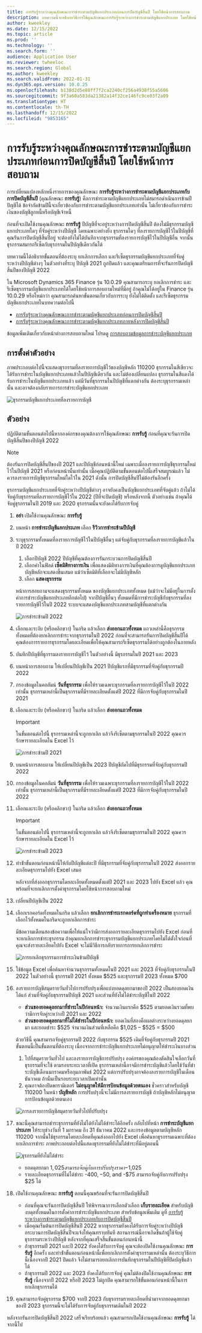 ```yaml
---
title: การรับรู้ระหว่างคุณลักษณะการชำระตามบัญชีแยกประเภทก่อนการปิดบัญชีสิ้นปี โดยใช้หน้าการสอบถาม
description: บทความนี้จะอธิบายวิธีการใช้คุณลักษณะการรับรู้ระหว่างการชำระตามบัญชีแยกประเภท โดยใช้หน้าการสอบถามใหม่ ก่อนรันกระบวนการปิดบัญชีสิ้นปีของบัญชีแยกประเภททั่วไป
author: kweekley
ms.date: 12/15/2022
ms.topic: article
ms.prod: ''
ms.technology: ''
ms.search.form: ''
audience: Application User
ms.reviewer: twheeloc
ms.search.region: Global
ms.author: kweekley
ms.search.validFrom: 2022-01-31
ms.dyn365.ops.version: 10.0.25
ms.openlocfilehash: b138d2d5e88ff7f2ca2240cf256a4938f55a5606
ms.sourcegitcommit: 9f3a60a583da21382a14f32ce146fc9ce03f2a09
ms.translationtype: HT
ms.contentlocale: th-TH
ms.lasthandoff: 12/15/2022
ms.locfileid: "9853165"
---
```

# <a name="awareness-between-ledger-settlement-feature-before-year-end-close-using-the-inquiry-page"></a>การรับรู้ระหว่างคุณลักษณะการชำระตามบัญชีแยกประเภทก่อนการปิดบัญชีสิ้นปี โดยใช้หน้าการสอบถาม

การเปลี่ยนแปลงหลักหนึ่งรายการของคุณลักษณะ **การรับรู้ระหว่างการชำระตามบัญชีแยกประเภทกับการปิดบัญชีสิ้นปี** (คุณลักษณะ **การรับรู้**) คือการชำระตามบัญชีแยกประเภทไม่สมารถดำเนินการข้ามปีปัญชีได้ ข้อจํากัดข้ามปีนี้จะเกี่ยวข้องกับการชําระตามบัญชีแยกประเภทเท่านั้น ไม่เกี่ยวข้องกับการชําระเงินของบัญชีลูกหนี้หรือบัญชีเจ้าหนี้

ก่อนที่จะเปิดใช้งานคุณลักษณะ **การรับรู้** ปีบัญชีที่จะอยู่ระหว่างการปิดบัญชีสิ้นปี ต้องไม่มีธุรกรรมบัญชีแยกประเภทใดๆ ที่จับคู่ระหว่างปีบัญชี โดยเฉพาะอย่างยิ่ง ธุรกรรมใดๆ ที่ลงรายการบัญชีไว้ในปีบัญชีที่คุณรันการปิดบัญชีสิ้นปีอยู่ จะต้องยังไม่ได้บันทึกจากธุรกรรมที่ลงรายการบัญชีไว้ในปีบัญชีอื่น จากนั้นธุรกรรมสมารถรีเซ็ตกับธุรกรรมในปีบัญชีเดียวกันได้

บทความนี้ได้อธิบายขั้นตอนที่ต้องระบุ ยกเลิกการเลือก และรีเซ็ตธุรกรรมบัญชีแยกประเภทที่จับคู่ระหว่างปีบัญชีต่างๆ ในตัวอย่างที่ระบุ ปีบัญชี 2021 ถูกปิดแล้ว และคุณเตรียมการที่จะรันการปิดบัญชีสิ้นปีของปีบัญชี 2022

ใน Microsoft Dynamics 365 Finance รุ่น 10.0.29 คุณสามารถระบุ ยกเลิกการชำระ และรีเซ็ตธุรกรรมบัญชีแยกประเภทได้โดยใช้หน้าการสอบถามใหม่ที่มีอยู่ ถ้าคุณไม่ได้อยู่ใน Finance รุ่น 10.0.29 หรือใหม่กว่า คุณสามารถค้นหาขั้นตอนเกี่ยวกับการระบุ ยังไม่ได้ติดตั้ง และรีเซ็ตธุรกรรมบัญชีแยกประเภทในบทความต่อไปนี้

- [การรับรู้ระหว่างคุณลักษณะการชำระตามบัญชีแยกประเภทก่อนการปิดบัญชีสิ้นปี](ledger-settle-yec.md)
- [การรับรู้ระหว่างคุณลักษณะการชำระตามบัญชีแยกประเภทภายหลังการปิดบัญชีสิ้นปี](ledger-settle-yec-after.md)

ข้อมูลเพิ่มเติมเกี่ยวกับหน้าต่างการสอบถามใหม่ โปรดดู [การสอบถามข้อมูลการชำระบัญชีแยกประเภท](ledger-settlement-inquiry.md) 

## <a name="example-setup"></a>การตั้งค่าตัวอย่าง

ภาพประกอบต่อไปนี้จะแสดงธุรกรรมที่ลงรายการบัญชีไว้ของบัญชีหลัก 110200 ธุรกรรมในสีเขียวจะได้รับการชำระในบัญชีแยกประเภทแล้วในปีบัญชีเดียวกัน และไม่ต้องเปลี่ยนแปลง ธุรกรรมในสีแดงได้รับการชำระในบัญชีแยกประเภทแล้ว แต่มีวันที่ธุรกรรมในปีบัญชีที่แตกต่างกัน ต้องระบุธุรกรรมเหล่านั้น และอาจต้องกลับรายการการชําระบัญชีแยกประเภท

![ธุรกรรมบัญชีแยกประเภทที่ลงรายการบัญชี](./media/ledgersettlement.png)

## <a name="example"></a>ตัวอย่าง

ปฏิบัติตามขั้นตอนต่อไปนี้หากองค์กรของคุณต้องการใช้คุณลักษณะ **การรับรู้** ก่อนที่คุณจะรันการปิดบัญชีสิ้นปีของปีบัญชี 2022

> [!NOTE]
> ต้องรันการปิดบัญชีสิ้นปีของปี 2021 และปีบัญชีก่อนหน้านี้ใหม่ เฉพาะเมื่อลงรายการบัญชีธุรกรรมใหม่ไว้ในปีบัญชี 2021 หรือก่อนหน้านั้นเท่านั้น เมื่อคุณปฏิบัติตามขั้นตอนต่อไปนี้เสร็จสมบูรณ์แล้ว ไม่ควรลงรายการบัญชีธุรกรรมใหม่ใดไว้ใน 2021 ดังนั้น การปิดบัญชีสิ้นปีไม่ต้องรันอีกครั้ง
>
> ธุรกรรมบัญชีแยกประเภทที่จับคู่ระหว่างปีบัญชีต่างๆ อาจยังคงเป็นบัญชีแยกประเภทที่จับคู่แล้ว ถ้าไม่ได้จับคู่กับธุรกรรมที่ลงรายการบัญชีไว้ใน 2022 (ปีที่จะปิดบัญชี) หรือหลังจากนี้ ตัวอย่างเช่น ถ้าคุณได้จับคู่ธุรกรรมในปี 2019 และ 2020 ธุรกรรมนั้นจะยังคงได้รับการจับคู่

1. **อย่า** เปิดใช้งานคุณลักษณะ **การรับรู้**
2. บนหน้า **การชําระบัญชีแยกประเภท** เลือก **รีวิวการชำระข้ามปีบัญชี**
3. ระบุธุรกรรมทั้งหมดที่ลงรายการบัญชีไว้ในปีบัญชีอื่นๆ แต่จับคู่กับธุรกรรมที่ลงรายการบัญชีแล้วในปี 2022

    1. เลือกปีบัญชี 2022 ปีบัญชีที่คุณต้องการรันกระบวนการปิดบัญชีสิ้นปี
    2. เลือกค่าในฟิลด์ **เซ็ตมิติทางการเงิน** เพื่อแสดงมิติทางการเงินที่คุณต้องการดูบัญชีแยกประเภท บัญชีหลักจะแสดงขึ้นเสมอ แม้ว่าเซ็ตมิติที่เลือกจะไม่มีบัญชีหลัก
    3. เลือก **แสดงธุรกรรม**

    หน้าการสอบถามจะแสดงธุรกรรมทั้งหมด ของบัญชีแยกประเภททั้งหมด (แม้ว่าจะไม่มีอยู่ในการตั้งค่าการชําระบัญชีแยกประเภทอีกต่อไป) จากปีบัญชีอื่นๆ ทั้งหมดที่มีการชําระบัญชีกับธุรกรรมที่ลงรายการบัญชีไว้ในปี 2022 ระบบจะแสดงบัญชีแยกประเภทสามบัญชีที่แตกต่างกัน

    ![การชำระข้ามปี 2022](./media/review-cross-year.png)

3. เลือกและระงับ (หรือคลิกขวา) ในกริด แล้วเลือก **ส่งออกแถวทั้งหมด** แถวเหล่านี้คือธุรกรรมทั้งหมดที่ต้องยกเลิกการชำระจากธุรกรรมในปี 2022 ก่อนที่จะสามารถรันการปิดบัญชีสิ้นปีได้ คุณต้องการรายการธุรกรรมโดยละเอียดเพื่อให้คุณสามารถรีเซ็ตธุรกรรมได้อย่างถูกต้องในภายหลัง
4. บันทึกปีบัญชีที่ธุกรรมลงรายการบัญชีไว้ ในตัวอย่างนี้ มีธุรกรรมในปี 2021 และ 2023
5. บนหน้าการสอบถาม ให้เปลี่ยนปีบัญชีเป็น 2021 ปีบัญชีแรกที่มีธุรกรรมที่จับคู่กับธุรกรรมปี 2022
6. กรองข้อมูลในคอลัมน์ **วันที่ธุรกรรม** เพื่อให้รวมเฉพาะธุรกรรมที่ลงรายการบัญชีไว้ในปี 2022 เท่านั้น ธุรกรรมเหล่านี้เป็นธุรกรรมที่มีรายละเอียดตั้งแต่ปี 2022 ที่มีการจับคู่กับธุรกรรมในปี 2021
7. เลือกและระงับ (หรือคลิกขวา) ในกริด แล้วเลือก **ส่งออกแถวทั้งหมด**

    > [!IMPORTANT]
    > ในขั้นตอนต่อไปนี้ ธุรกรรมเหล่านี้จะถูกยกเลิก แล้วจึงรีเซ็ตตามธุรกรรมในปี 2022 คุณควรรักษารายละเอียดใน Excel ไว้

    ![การชำระข้ามปี 2021](./media/review-cross-year.png)

8. บนหน้าการสอบถาม ให้เปลี่ยนปีบัญชีเป็น 2023 ปีบัญชีถัดไปที่มีธุรกรรมที่จับคู่กับธุรกรรมปี 2022 
9. กรองข้อมูลในคอลัมน์ **วันที่ธุรกรรม** เพื่อให้รวมเฉพาะธุรกรรมที่ลงรายการบัญชีไว้ในปี 2022 เท่านั้น ธุรกรรมเหล่านี้เป็นธุรกรรมที่มีรายละเอียดตั้งแต่ปี 2023 ที่มีการจับคู่กับธุรกรรมในปี 2022 
10. เลือกและระงับ (หรือคลิกขวา) ในกริด แล้วเลือก **ส่งออกแถวทั้งหมด**

    > [!IMPORTANT]
    > ในขั้นตอนต่อไปนี้ ธุรกรรมเหล่านี้จะถูกยกเลิก แล้วจึงรีเซ็ตตามธุรกรรมในปี 2022 คุณควรรักษารายละเอียดใน Excel ไว้

    ![การชำระข้ามปี 2023](./media/filter-transactions.png)

11. ทําซ้ําขั้นตอนก่อนหน้านี้ให้กับปีบัญชีแต่ละปี ที่มีธุรกรรมที่จับคู่กับธุรกรรมในปี 2022 ส่งออกรายละเอียดธุรกรรมไปยัง Excel เสมอ

    หลังจากที่ส่งออกธุรกรรมโดยละเอียดทั้งหมดตั้งแต่ปี 2021 และ 2023 ไปยัง Excel แล้ว คุณพร้อมที่จะยกเลิกการตั้งค่าธุรกรรมโดยใช้หน้าการสอบถามใหม่

12. เปลี่ยนปีบัญชีเป็น 2022
13. เลือกเรกคอร์ดทั้งหมดในกริด แล้วเลือก **ยกเลิกการชำระเรกคอร์ดที่ถูกทำเครื่องหมาย** ธุรกรรมที่เลือกไว้ทั้งหมดในกริดจะถูกยกเลิกการชำระ

    มีข้อความเตือนสองข้อความเพื่อให้แน่ใจว่ามีการส่งออกรายละเอียดธุรกรรมไปยัง Excel ก่อนที่จะยกเลิกการชำระธุรกรรม ถ้าคุณยกเลิกการชำระธุรกรรมบัญชีแยกประเภทโดยไม่ได้ตั้งใจก่อนที่คุณจะส่งรายละเอียดไปยัง Excel จะไม่มีวิธีการกลับรายการการยกเลิกการชำระ

    ![การยกเลิกธุรกรรมการชําระเงินข้ามปีบัญชี](./media/revert-unsettle.png)

14. ใช้ข้อมูล Excel เพื่อค้นหาจํานวนธุรกรรมทั้งหมดในปี 2021 และ 2023 ที่จับคู่กับธุรกรรมในปี 2022 ในตัวอย่างนี้ ธุรกรรมปี 2021 ทั้งหมด $525 และธุรกรรมปี 2023 ทั้งหมด $700
15. ลงรายการบัญชีสมุดรายวันทั่วไปการปรับปรุงเพื่อแบ่งยอดดุลยกมาของปี 2022 เป็นสองยอดเงิน ได้แก่ ส่วนที่จับคู่กับธุรกรรมปีบัญชี 2021 และส่วนที่ยังไม่ได้ชําระบัญชีในปี 2022

    - **ส่วนของยอดดุลยกมาที่ชำระในปีก่อนหน้า:** จํานวนเงินแรกคือ $525 ตามยอดเงินรวมที่พบว่ามีการจับคู่ระหว่างปี 2021 และ 2022
    - **ส่วนของยอดดุลยกมาที่ไม่ได้ชำระในปีก่อนหน้า:** ยอดเงินที่สองคือผลต่างระหว่างยอดดุลยกมา และยอดชำระ $525 จำนวนเงินส่วนที่เหลือคือ $1,025 – $525 = $500

    ด้วยวิธีนี้ คุณสามารถจับคู่ธุรกรรมปี 2022 กับธุรกรรม $525 เดิมที่จับคู่กับธุรกรรมปี 2021 ขั้นตอนนี้เป็นขั้นตอนที่ต้องระบุ เนื่องจากการชําระบัญชีแยกประเภทไม่อนุญาตให้ชําระเงินบางส่วน

    1. ไปที่สมุดรายวันทั่วไป และลงรายการบัญชีการปรับปรุง องค์กรของคุณต้องตัดสินใจเลือกวันที่ธุรกรรมที่จะใช้ ตามรอบระยะเวลาที่เปิด ธุรกรรมเหล่านี้อาจมีการชําระบัญชีแล้วโดยใช้วันที่ชําระบัญชีเดือนมกราคมหรือกุมภาพันธ์ 2022 แต่การปรับปรุงอาจต้องลงรายการบัญชีในเดือนธันวาคม ถ้านั่นเป็นรอบระยะเวลาเปิดเท่านั้น
    2. คุณอาจต้องปิดพารามิเตอร์ **ไม่อนุญาตให้มีการป้อนข้อมูลด้วยตนเอง** ชั่วคราวสำหรับบัญชี 110200 ในหน้า **บัญชีหลัก** การปรับปรุงนี้จะไม่มีการลงรายการบัญชี ถ้าบัญชีหลักไม่อนุญาตการป้อนข้อมูลด้วยตนเอง

    ![การลงรายการบัญชีสมุดรายวันทั่วไปที่ปรับปรุง](./media/not-post.png)

16. ขณะนี้คุณสามารถชำระธุรกรรมที่ยังไม่ได้ยังไม่ได้ชำระได้อีกครั้ง กลับไปที่หน้า **การชําระบัญชีแยกประเภท** ให้ระบุช่วงวันที่ 1 มกราคม ถึง 31 ธันวาคม 2022 และกรองข้อมูลตามบัญชีหลัก 110200 จากนั้นใช้ธุรกรรมโดยละเอียดที่คุณส่งออกไปยัง Excel เพื่อค้นหาธุรกรรมเฉพาะที่ต้องยกเลิกการชำระ ภาพประกอบต่อไปนี้แสดงธุรกรรมที่ยังไม่ได้ชำระที่มีอยู่ตอนนี้

    ![ธุรกรรมที่ยังไม่ได้ชำระ](./media/updated-unsettled.png)

    - ยอดดุลยกมา $1,025 สามารถจับคู่กับการปรับปรุงราคา -$1,025
    - รายละเอียดธุรกรรมที่ไม่ได้ชำระ -$400, -$50, and -$75 สามารถจับคู่กับการปรับปรุง $25 ได้

17. เปิดใช้งานคุณลักษณะ **การรับรู้** ตอนนี้คุณพร้อมที่จะรันการปิดบัญชีสิ้นปี

    - ก่อนที่คุณจะรันการปิดบัญชีสิ้นปี ให้พิจารณาการเลือกตัวเลือก **เก็บรายละเอียด** สำหรับบัญชีงบดุลทั้งหมดในการตั้งค่าการชําระบัญชีแยกประเภท สำหรับข้อมูลเพิ่มเติม ดูที่ [การรับรู้ระหว่างการชำระตามบัญชีแยกประเภทกับการปิดบัญชีสิ้นปี](awareness-between-ledger-settlement-year-end-close.md)
    - เมื่อคุณเริ่มต้นการปิดบัญชีสิ้นปี 2022 หากธุรกรรมยังคงได้รับการจับคู่ระหว่างปีบัญชี กระบวนการปิดบัญชีสิ้นปีจะแจ้งให้คุณทราบทันที สถานการณ์นี้อาจเกิดขึ้นถ้าผู้ใช้จับคู่ธุรกรรมระหว่างปีบัญชี หลังจากที่คุณเสร็จสิ้นขั้นตอนก่อนหน้านี้
    - ถ้าธุรกรรมปี 2021 และปี 2022 ยังคงได้รับการจับคู่ คุณจะต้องปิดใช้งานคุณลักษณะ **การรับรู้** อีกครั้ง และทําซ้ําขั้นตอนก่อนหน้านี้เพื่อยกเลิกการตั้งค่าธุรกรรมเหล่านั้น ต้องระบุวิธีการนี้เนื่องจากปี 2021 ปิดแล้ว จึงไม่สามารถยกเลิกการบันทึกธุรกรรมในปีบัญชีที่ปิดบัญชีแล้วได้
    - ถ้าธุรกรรมปี 2022 และ 2023 ยังคงได้รับการจับคู่ คุณไม่ต้องปิดใช้งานคุณลักษณะ **การรับรู้** เนื่องจากปี 2022 หรือปี 2023 ไม่ถูกปิด คุณสามารถใช้ขั้นตอนก่อนหน้านี้ในการยกเลิกธุรกรรมได้

18. คุณสามารถจับคู่ธุรกรรม $700 จากปี 2023 กับธุรกรรมรายละเอียดที่นำมาจากยอดดุลยกมาของปี 2023 ธุรกรรมนี้จะไม่ได้รับการจับคู่กับธุรกรรมเดิมในปี 2022

หลังจากรันการปิดบัญชีสิ้นปี 2022 เสร็จเรียบร้อยแล้ว คุณสามารถเปิดใช้งานคุณลักษณะ **การรับรู้** ได้จากนี้ไป
